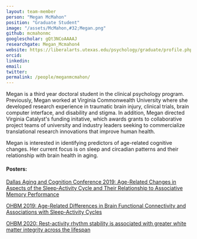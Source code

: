 ```yaml
---
layout: team-member
person: "Megan McMahon"
position: "Graduate Student"
image: "/assets/McMahon,#32;Megan.png"
github: mcmahonmc
googlescholar: gQt3NCoAAAAJ
researchgate: Megan_Mcmahon4
website: https://liberalarts.utexas.edu/psychology/graduate/profile.php?id=mcm5324
orcid: 
linkedin:
email:
twitter:
permalink: /people/meganmcmahon/
---
```


Megan is a third year doctoral student in the clinical psychology program. Previously, Megan worked at Virginia Commonwealth University where she developed research experience in traumatic brain injury, clinical trials, brain computer interface, and disability and stigma. In addition, Megan directed Virginia Catalyst's funding initative, which awards grants to collaborative project teams of university and industry leaders seeking to commercialize translational research innovations that improve human health.

Megan is interested in identifying predictors of age-related cognitive changes. Her current focus is on sleep and circadian patterns and their relationship with brain health in aging.

#### Posters:

[Dallas Aging and Cognition Conference 2019: Age-Related Changes in Aspects of the Sleep-Activity Cycle and Their Relationship to Associative Memory Performance](/assets/posters/DACC#32;Poster#32;McMahon.pdf) <br>

[OHBM 2019: Age-Related Differences in Brain Functional Connectivity and Associations with Sleep-Activity Cycles](/assets/posters/McMahon#32;OHBM#32;Poster.pdf) <br>

[OHBM 2020: Rest-activity rhythm stability is associated with greater white matter integrity across the lifespan](/assets/posters/mcmahon_ohbm_2020.jpg) <br>
